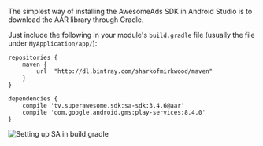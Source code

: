 The simplest way of installing the AwesomeAds SDK in Android Studio is to download the AAR library through Gradle.

Just include the following in your module's `build.gradle` file (usually the file under `MyApplication/app/`):

```
repositories {
    maven {
        url  "http://dl.bintray.com/sharkofmirkwood/maven"
    }
}

dependencies {
    compile 'tv.superawesome.sdk:sa-sdk:3.4.6@aar'
    compile 'com.google.android.gms:play-services:8.4.0'
}
```

![](img/android_gradle_setup.png "Setting up SA in build.gradle")

